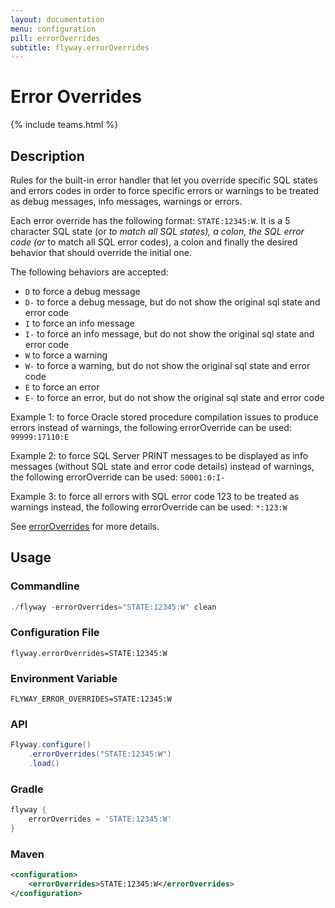 ```yaml
---
layout: documentation
menu: configuration
pill: errorOverrides
subtitle: flyway.errorOverrides
---
```


# Error Overrides
{% include teams.html %}

## Description
Rules for the built-in error handler that let you override specific SQL states and errors codes in order to force specific errors or warnings to be treated as debug messages, info messages, warnings or errors.

Each error override has the following format: <code>STATE:12345:W</code>. It is a 5 character SQL state (or <code>*</code> to match all SQL states), a colon, the SQL error code (or <code>*</code> to match all SQL error codes), a colon and finally the desired behavior that should override the initial one.

The following behaviors are accepted:</p>
<ul>
    <li><code>D</code> to force a debug message</li>
    <li><code>D-</code> to force a debug message, but do not show the original sql state and error code</li>
    <li><code>I</code> to force an info message</li>
    <li><code>I-</code> to force an info message, but do not show the original sql state and error code</li>
    <li><code>W</code> to force a warning</li>
    <li><code>W-</code> to force a warning, but do not show the original sql state and error code</li>
    <li><code>E</code> to force an error</li>
    <li><code>E-</code> to force an error, but do not show the original sql state and error code</li>
</ul>

Example 1: to force Oracle stored procedure compilation issues to produce errors instead of warnings, the following errorOverride can be used: <code>99999:17110:E</code>

Example 2: to force SQL Server PRINT messages to be displayed as info messages (without SQL state and error code details) instead of warnings, the following errorOverride can be used: <code>S0001:0:I-</code>

Example 3: to force all errors with SQL error code 123 to be treated as warnings instead, the following errorOverride can be used: <code>*:123:W</code>

See [errorOverrides](/documentation/concepts/erroroverrides) for more details.

## Usage

### Commandline
```powershell
./flyway -errorOverrides="STATE:12345:W" clean
```

### Configuration File
```properties
flyway.errorOverrides=STATE:12345:W
```

### Environment Variable
```properties
FLYWAY_ERROR_OVERRIDES=STATE:12345:W
```

### API
```java
Flyway.configure()
    .errorOverrides("STATE:12345:W")
    .load()
```

### Gradle
```groovy
flyway {
    errorOverrides = 'STATE:12345:W'
}
```

### Maven
```xml
<configuration>
    <errorOverrides>STATE:12345:W</errorOverrides>
</configuration>
```